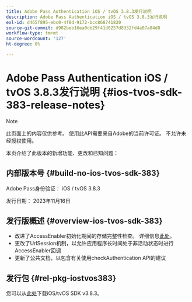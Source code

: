 ```yaml
---
title: Adobe Pass Authentication iOS / tvOS 3.8.3发行说明
description: Adobe Pass Authentication iOS / tvOS 3.8.3发行说明
exl-id: d465f895-ebc0-4f8d-9172-bcc868741820
source-git-commit: d982beb16ea0db29f41d0257d8332fd4a07a84d8
workflow-type: tm+mt
source-wordcount: '127'
ht-degree: 0%

---
```


# Adobe Pass Authentication iOS / tvOS 3.8.3发行说明 {#ios-tvos-sdk-383-release-notes}

>[!NOTE]
>
>此页面上的内容仅供参考。 使用此API需要来自Adobe的当前许可证。 不允许未经授权使用。

本页介绍了此版本的新增功能、更改和已知问题：

## 内部版本号 {#build-no-ios-tvos-sdk-383}

Adobe Pass身份验证： iOS / tvOS 3.8.3

发行日期： 2023年11月16日



## 发行版概述 {#overview-ios-tvos-sdk-383}

* 改进了AccessEnabler初始化期间的存储完整性检查。 详细信息[此处](/help/authentication/integration-guide-programmers/legacy/sdks/ios-tvos-sdk/iostvos-sdk-storage-integrity-checks.md)。
* 更改了UrlSession机制，以允许应用程序长时间处于非活动状态时进行AccessEnabler回调
* 更新了公共文档，以包含有关使用checkAuthentication API的建议


## 发行包 {#rel-pkg-iostvos383}

您可以从[此处](https://tve.zendesk.com/hc/en-us/articles/204963209-iOS-tvOS-Native-AccessEnabler-Library)下载iOS/tvOS SDK v3.8.3。
